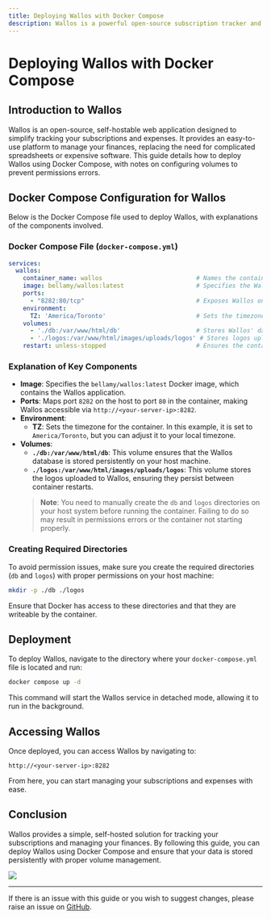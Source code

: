```yaml
---
title: Deploying Wallos with Docker Compose
description: Wallos is a powerful open-source subscription tracker and financial management tool. This guide provides steps for deploying Wallos using Docker Compose, with important notes on setting up volumes to avoid permissions errors.
---
```


# Deploying Wallos with Docker Compose

## Introduction to Wallos

Wallos is an open-source, self-hostable web application designed to simplify tracking your subscriptions and expenses. It provides an easy-to-use platform to manage your finances, replacing the need for complicated spreadsheets or expensive software. This guide details how to deploy Wallos using Docker Compose, with notes on configuring volumes to prevent permissions errors.

## Docker Compose Configuration for Wallos

Below is the Docker Compose file used to deploy Wallos, with explanations of the components involved.

### Docker Compose File (`docker-compose.yml`)

```yaml
services:
  wallos:
    container_name: wallos                          # Names the container for easier management.
    image: bellamy/wallos:latest                    # Specifies the Wallos Docker image.
    ports:
      - "8282:80/tcp"                               # Exposes Wallos on port 8282.
    environment:
      TZ: 'America/Toronto'                         # Sets the timezone for the container.
    volumes:
      - './db:/var/www/html/db'                     # Stores Wallos' database for persistent data.
      - './logos:/var/www/html/images/uploads/logos' # Stores logos uploaded to the app.
    restart: unless-stopped                         # Ensures the container restarts automatically unless manually stopped.
```

### Explanation of Key Components

- **Image**: Specifies the `bellamy/wallos:latest` Docker image, which contains the Wallos application.
- **Ports**: Maps port `8282` on the host to port `80` in the container, making Wallos accessible via `http://<your-server-ip>:8282`.
- **Environment**:
  - **TZ**: Sets the timezone for the container. In this example, it is set to `America/Toronto`, but you can adjust it to your local timezone.
- **Volumes**:
  - **`./db:/var/www/html/db`**: This volume ensures that the Wallos database is stored persistently on your host machine.
  - **`./logos:/var/www/html/images/uploads/logos`**: This volume stores the logos uploaded to Wallos, ensuring they persist between container restarts.
  > **Note**: You need to manually create the `db` and `logos` directories on your host system before running the container. Failing to do so may result in permissions errors or the container not starting properly.

### Creating Required Directories

To avoid permission issues, make sure you create the required directories (`db` and `logos`) with proper permissions on your host machine:

```bash
mkdir -p ./db ./logos
```

Ensure that Docker has access to these directories and that they are writeable by the container.

## Deployment

To deploy Wallos, navigate to the directory where your `docker-compose.yml` file is located and run:

```bash
docker compose up -d
```

This command will start the Wallos service in detached mode, allowing it to run in the background.

## Accessing Wallos

Once deployed, you can access Wallos by navigating to:

```
http://<your-server-ip>:8282
```

From here, you can start managing your subscriptions and expenses with ease.

## Conclusion

Wallos provides a simple, self-hosted solution for tracking your subscriptions and managing your finances. By following this guide, you can deploy Wallos using Docker Compose and ensure that your data is stored persistently with proper volume management.

<a href="https://www.buymeacoffee.com/techdox"><img src="https://img.buymeacoffee.com/button-api/?text=Buy me a cup of tea&emoji=🍵&slug=techdox&button_colour=FFDD00&font_colour=000000&font_family=Cookie&outline_colour=000000&coffee_colour=ffffff" /></a>

---

If there is an issue with this guide or you wish to suggest changes, please raise an issue on [GitHub](https://github.com/Techdox/techdox-docs).
